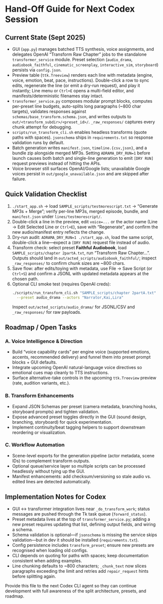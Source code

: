 # Hand-Off Guide for Next Codex Session

## Current State (Sept 2025)
- GUI (`app.py`) manages batched TTS synthesis, voice assignments, and delegates OpenAI “Transform Raw Chapter” jobs to the standalone `transformer_service` module. Preset selection (`audio_drama`, `audiobook_faithful`, `cinematic_screenplay`, `interactive_sim`, `storyboard`) persists via `config.json`.
- Preview table (`ttk.Treeview`) renders each line with metadata (engine, voice, emotion, beat, pace, instructions). Double-click a row to sync edits, regenerate the line (or emit a dry-run request), and play it instantly; Line menu or `Ctrl+E` opens a multi-field editor, and manifests/deterministic filenames stay intact.
- `transformer_service.py` composes modular prompt blocks, computes per-preset line budgets, auto-splits long paragraphs (~800 char targets), validates responses against `schemas/base_transform.schema.json`, and writes outputs to `out/<transform_subdir>/<preset_id>/`. `_raw_responses/` captures every chunk attempt for debugging.
- `scripts/run_transform_cli.sh` enables headless transforms (quote paths with spaces). `jsonschema` ships in `requirements.txt` so response validation runs by default.
- Batch generation writes `manifest.json`, `timeline.{csv,json}`, and a bundle zip alongside merged MP3s. Setting `ADRAMA_DRY_RUN=1` before launch causes both batch and single-line generation to emit `[DRY RUN]` request previews instead of hitting the APIs.
- Voice browser still surfaces OpenAI/Google lists; unavailable Google voices persist in `out/google_unavailable.json` and are skipped after failure.

## Quick Validation Checklist
1. `./start_app.sh` → load `SAMPLE_scripts/testmorescript.txt` → “Generate MP3s + Merge”; verify per-line MP3s, merged episode, bundle, and `manifest.json` under `lines/testmorescript/`.
2. Double-click a line in the preview, edit `voice=...` or the actor name (Line → Edit Selected Line or `Ctrl+E`), save with “Regenerate”, and confirm the new audio/manifest entry reflects the change.
3. Dry-run audit: `ADRAMA_DRY_RUN=1 ./start_app.sh`, load the same script, double-click a line—expect a `[DRY RUN]` request file instead of audio.
4. Transform check: select preset **Faithful Audiobook**, load `SAMPLE_scripts/chapter 2partA.txt`, run “Transform Raw Chapter…”. Outputs should land in `out/acted_scripts/audiobook_faithful/`; inspect `_raw_responses/` to confirm chunk sizes are ~800 chars.
5. Save flow: after edits/toying with metadata, use File → Save Script (or `Ctrl+S`) and confirm a JSONL with updated metadata appears at the chosen path.
6. Optional CLI smoke test (requires OpenAI creds):
   ```bash
   ./scripts/run_transform_cli.sh "SAMPLE_scripts/chapter 2partA.txt" \
     --preset audio_drama --actors "Narrator,Kai,Lira"
   ```
   Inspect `out/acted_scripts/audio_drama/` for JSONL/CSV and `_raw_responses/` for raw payloads.

## Roadmap / Open Tasks
### A. Voice Intelligence & Direction
- Build “voice capability cards” per engine voice (supported emotions, accents, recommended delivery) and funnel them into preset prompt blocks + GUI defaults.
- Integrate upcoming OpenAI natural-language voice directives so emotional cues map cleanly to TTS instructions.
- Surface alternative-take controls in the upcoming `ttk.Treeview` preview (rate, audition variants, etc.).

### B. Transform Enhancements
- Expand JSON Schemas per preset (camera metadata, branching hooks, storyboard prompts) and tighten validation.
- Expose advanced preset toggles directly in the GUI (sound design, branching, storyboard) for quick experimentation.
- Implement continuity/beat tagging helpers to support downstream reordering or visualization.

### C. Workflow Automation
- Scene-level exports for the generation pipeline (actor metadata, scene IDs) to complement transform outputs.
- Optional queue/service layer so multiple scripts can be processed headlessly without tying up the GUI.
- Manifest enhancements: add checksum/versioning so stale audio vs. edited lines are detected automatically.

## Implementation Notes for Codex
- GUI ↔ transformer integration lives near `_do_transform_work`; status messages are pushed through the Tk task queue (`forward_status`).
- Preset metadata lives at the top of `transformer_service.py`; adding a new preset requires updating that list, defining output fields, and wiring a schema.
- Schema validation is optional—if `jsonschema` is missing the service skips validation—but in dev it should be installed (`requirements.txt`).
- Config persistence includes `transform_preset`; ensure new presets are recognised when loading old configs.
- CLI depends on quoting for paths with spaces; keep documentation consistent when adding examples.
- Line chunking defaults to ~800 characters; `_chunk_text` now slices paragraphs exceeding the limit and retries add `repair_request` hints before splitting again.

Provide this file to the next Codex CLI agent so they can continue development with full awareness of the split architecture, presets, and roadmap.
